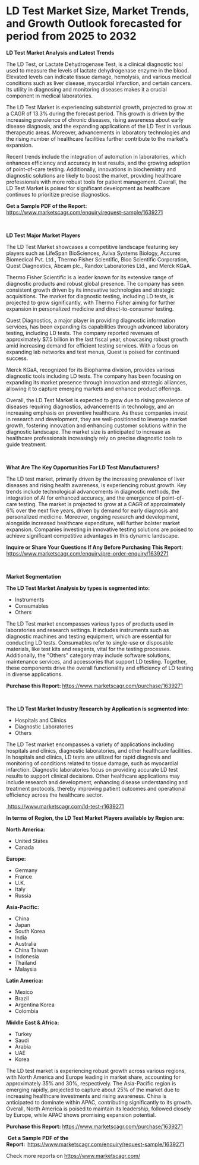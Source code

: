<p><h1>LD Test Market Size, Market Trends, and Growth Outlook forecasted for period from 2025 to 2032</h1></p><p><strong>LD Test Market Analysis and Latest Trends</strong></p>
<p><p>The LD Test, or Lactate Dehydrogenase Test, is a clinical diagnostic tool used to measure the levels of lactate dehydrogenase enzyme in the blood. Elevated levels can indicate tissue damage, hemolysis, and various medical conditions such as liver disease, myocardial infarction, and certain cancers. Its utility in diagnosing and monitoring diseases makes it a crucial component in medical laboratories.</p><p>The LD Test Market is experiencing substantial growth, projected to grow at a CAGR of 13.3% during the forecast period. This growth is driven by the increasing prevalence of chronic diseases, rising awareness about early disease diagnosis, and the expanding applications of the LD Test in various therapeutic areas. Moreover, advancements in laboratory technologies and the rising number of healthcare facilities further contribute to the market's expansion.</p><p>Recent trends include the integration of automation in laboratories, which enhances efficiency and accuracy in test results, and the growing adoption of point-of-care testing. Additionally, innovations in biochemistry and diagnostic solutions are likely to boost the market, providing healthcare professionals with more robust tools for patient management. Overall, the LD Test Market is poised for significant development as healthcare continues to prioritize precise diagnostics.</p></p>
<p><strong>Get a Sample PDF of the Report:&nbsp;</strong> <a href="https://www.marketscagr.com/enquiry/request-sample/1639271?utm_campaign=2782&utm_medium=2&utm_source=Github&utm_content=ia&utm_term=03032025&utm_id=ld-test">https://www.marketscagr.com/enquiry/request-sample/1639271</a></p>
<p>&nbsp;</p>
<p><strong>LD Test Major Market Players</strong></p>
<p><p>The LD Test Market showcases a competitive landscape featuring key players such as LifeSpan BioSciences, Aviva Systems Biology, Accurex Biomedical Pvt. Ltd., Thermo Fisher Scientific, Bioo Scientific Corporation, Quest Diagnostics, Abcam plc., Randox Laboratories Ltd., and Merck KGaA. </p><p>Thermo Fisher Scientific is a leader known for its extensive range of diagnostic products and robust global presence. The company has seen consistent growth driven by its innovative technologies and strategic acquisitions. The market for diagnostic testing, including LD tests, is projected to grow significantly, with Thermo Fisher aiming for further expansion in personalized medicine and direct-to-consumer testing.</p><p>Quest Diagnostics, a major player in providing diagnostic information services, has been expanding its capabilities through advanced laboratory testing, including LD tests. The company reported revenues of approximately $7.5 billion in the last fiscal year, showcasing robust growth amid increasing demand for efficient testing services. With a focus on expanding lab networks and test menus, Quest is poised for continued success.</p><p>Merck KGaA, recognized for its Biopharma division, provides various diagnostic tools including LD tests. The company has been focusing on expanding its market presence through innovation and strategic alliances, allowing it to capture emerging markets and enhance product offerings.</p><p>Overall, the LD Test Market is expected to grow due to rising prevalence of diseases requiring diagnostics, advancements in technology, and an increasing emphasis on preventive healthcare. As these companies invest in research and development, they are well-positioned to leverage market growth, fostering innovation and enhancing customer solutions within the diagnostic landscape. The market size is anticipated to increase as healthcare professionals increasingly rely on precise diagnostic tools to guide treatment.</p></p>
<p>&nbsp;</p>
<p><strong>What Are The Key Opportunities For LD Test Manufacturers?</strong></p>
<p><p>The LD test market, primarily driven by the increasing prevalence of liver diseases and rising health awareness, is experiencing robust growth. Key trends include technological advancements in diagnostic methods, the integration of AI for enhanced accuracy, and the emergence of point-of-care testing. The market is projected to grow at a CAGR of approximately 6% over the next five years, driven by demand for early diagnosis and personalized medicine. Moreover, ongoing research and development, alongside increased healthcare expenditure, will further bolster market expansion. Companies investing in innovative testing solutions are poised to achieve significant competitive advantages in this dynamic landscape.</p></p>
<p><strong>Inquire or Share Your Questions If Any Before Purchasing This Report:</strong> <a href="https://www.marketscagr.com/enquiry/pre-order-enquiry/1639271?utm_campaign=2782&utm_medium=2&utm_source=Github&utm_content=ia&utm_term=03032025&utm_id=ld-test">https://www.marketscagr.com/enquiry/pre-order-enquiry/1639271</a></p>
<p>&nbsp;</p>
<p><strong>Market Segmentation</strong></p>
<p><strong>The LD Test Market Analysis by types is segmented into:</strong></p>
<p><ul><li>Instruments</li><li>Consumables</li><li>Others</li></ul></p>
<p><p>The LD Test market encompasses various types of products used in laboratories and research settings. It includes instruments such as diagnostic machines and testing equipment, which are essential for conducting LD tests. Consumables refer to single-use or disposable materials, like test kits and reagents, vital for the testing processes. Additionally, the "Others" category may include software solutions, maintenance services, and accessories that support LD testing. Together, these components drive the overall functionality and efficiency of LD testing in diverse applications.</p></p>
<p><strong>Purchase this Report:&nbsp;</strong><a href="https://www.marketscagr.com/purchase/1639271?utm_campaign=2782&utm_medium=2&utm_source=Github&utm_content=ia&utm_term=03032025&utm_id=ld-test">https://www.marketscagr.com/purchase/1639271</a></p>
<p>&nbsp;</p>
<p><strong>The LD Test Market Industry Research by Application is segmented into:</strong></p>
<p><ul><li>Hospitals and Clinics</li><li>Diagnostic Laboratories</li><li>Others</li></ul></p>
<p><p>The LD Test market encompasses a variety of applications including hospitals and clinics, diagnostic laboratories, and other healthcare facilities. In hospitals and clinics, LD tests are utilized for rapid diagnosis and monitoring of conditions related to tissue damage, such as myocardial infarction. Diagnostic laboratories focus on providing accurate LD test results to support clinical decisions. Other healthcare applications may include research and development, enhancing disease understanding and treatment protocols, thereby improving patient outcomes and operational efficiency across the healthcare sector.</p></p>
<p><a href="https://www.marketscagr.com/ld-test-r1639271?utm_campaign=2782&utm_medium=2&utm_source=Github&utm_content=ia&utm_term=03032025&utm_id=ld-test">&nbsp;https://www.marketscagr.com/ld-test-r1639271</a></p>
<p><strong>In terms of Region, the LD Test Market Players available by Region are:</strong></p>
<p>
    <p> <strong> North America: </strong>
        <ul>
            <li>United States</li>
            <li>Canada</li>
        </ul>
        </p> 
    <p> <strong> Europe: </strong>
        <ul>
            <li>Germany</li>
            <li>France</li>
            <li>U.K.</li>
            <li>Italy</li>
            <li>Russia</li>
        </ul>
        </p> 
    <p> <strong> Asia-Pacific: </strong>
        <ul>
            <li>China</li>
            <li>Japan</li>
            <li>South Korea</li>
            <li>India</li>
            <li>Australia</li>
            <li>China Taiwan</li>
            <li>Indonesia</li>
            <li>Thailand</li>
            <li>Malaysia</li>
        </ul>
        </p> 
    <p> <strong> Latin America: </strong>
        <ul>
            <li>Mexico</li>
            <li>Brazil</li>
            <li>Argentina Korea</li>
            <li>Colombia</li>
        </ul>
        </p> 
    <p> <strong> Middle East & Africa: </strong>
        <ul>
            <li>Turkey</li>
            <li>Saudi</li>
            <li>Arabia</li>
            <li>UAE</li>
            <li>Korea</li>
        </ul>
    </p>
    </p>
<p><p>The LD test market is experiencing robust growth across various regions, with North America and Europe leading in market share, accounting for approximately 35% and 30%, respectively. The Asia-Pacific region is emerging rapidly, projected to capture about 25% of the market due to increasing healthcare investments and rising awareness. China is anticipated to dominate within APAC, contributing significantly to its growth. Overall, North America is poised to maintain its leadership, followed closely by Europe, while APAC shows promising expansion potential.</p></p>
<p><strong>Purchase this Report: </strong><a href="https://www.marketscagr.com/purchase/1639271?utm_campaign=2782&utm_medium=2&utm_source=Github&utm_content=ia&utm_term=03032025&utm_id=ld-test">https://www.marketscagr.com/purchase/1639271</a></p>
<p>&nbsp;<strong>Get a Sample PDF of the Report:&nbsp;&nbsp;</strong><a href="https://www.marketscagr.com/enquiry/request-sample/1639271?utm_campaign=2782&utm_medium=2&utm_source=Github&utm_content=ia&utm_term=03032025&utm_id=ld-test">https://www.marketscagr.com/enquiry/request-sample/1639271</a></p>
<p><strong></strong></p>
<p>Check more reports on <a href="https://www.marketscagr.com/?utm_campaign=2782&utm_medium=2&utm_source=Github&utm_content=ia&utm_term=03032025&utm_id=ld-test">https://www.marketscagr.com/</a></p>